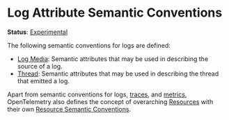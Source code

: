 # Log Attribute Semantic Conventions

**Status**: [Experimental](../../document-status.md)

The following semantic conventions for logs are defined:

* [Log Media](media.md): Semantic attributes that may be used in describing the source of a log.
* [Thread](thread.md): Semantic attributes that may be used in describing the thread that emitted a log.

Apart from semantic conventions for logs, [traces](../../trace/semantic_conventions/README.md), and [metrics](../../metrics/semantic_conventions/README.md),
OpenTelemetry also defines the concept of overarching [Resources](../../resource/sdk.md) with their own
[Resource Semantic Conventions](../../resource/semantic_conventions/README.md).

